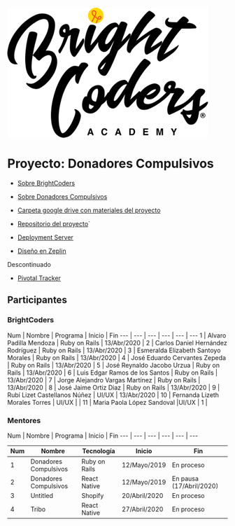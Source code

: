 ![BrightCoders Logo](../../imgs/logo-bc.png)


# Proyecto: Donadores Compulsivos

- [Sobre BrightCoders](https://github.com/magma-labs/BrightCoders/blob/master/nosotros.md)
- [Sobre Donadores Compulsivos](https://drive.google.com/open?id=1GmVehADsRfU2Pz9LVuFluN-m1xYc2iiiLuAQxKM_P3c)
- [Carpeta google drive con materiales del proyecto](https://drive.google.com/open?id=1GmVehADsRfU2Pz9LVuFluN-m1xYc2iiiLuAQxKM_P3c)

- [Repositorio del proyecto](https://github.com/magma-labs/donadores-compulsivos-v2)`
- [Deployment Server](https://donadores-compulsivos-v2.herokuapp.com/)
- [Diseño en Zeplin](https://app.zeplin.io/project/5d8a7a3436c1610281a3ccd3/dashboard)

Descontinuado
- [Pivotal Tracker](https://www.pivotaltracker.com/n/projects/2438849)



## Participantes

### BrightCoders

Num | Nombre | Programa | Inicio | Fin
--- | --- | --- | --- | --- | --- 
1 | Alvaro Padilla Mendoza | Ruby on Rails | 13/Abr/2020 | 
2 | Carlos Daniel Hernández Rodríguez | Ruby on Rails | 13/Abr/2020 | 
3 | Esmeralda Elizabeth Santoyo Morales | Ruby on Rails | 13/Abr/2020 | 
4 | José Eduardo Cervantes Zepeda | Ruby on Rails | 13/Abr/2020 | 
5 | José Reynaldo Jacobo Urzua | Ruby on Rails | 13/Abr/2020 | 
6 | Luis Edgar Ramos de los Santos | Ruby on Rails | 13/Abr/2020 | 
7 | Jorge Alejandro Vargas Martínez  | Ruby on Rails | 13/Abr/2020 | 
8 | José Jaime Ortiz Diaz | Ruby on Rails | 13/Abr/2020 | 
9 | Rubí Lizet Castellanos Núñez | UI/UX | 13/Abr/2020 | 
10 | Fernanda Lizeth Morales Torres | UI/UX |  | 
11 | Maria Paola López Sandoval |UI/UX | 1 | 

### Mentores

Num | Nombre | Programa | Inicio | Fin
--- | --- | --- | --- | --- | --- 



Num | Nombre | Tecnología | Inicio| Fin
----- | ---- | ---- | ---- | ----
1 | Donadores Compulsivos | Ruby on Rails | 12/Mayo/2019 | En proceso  
2 | Donadores Compulsivos | React Native | 12/Mayo/2019 | En pausa (17/Abril/2020) 
3 | Untitled |Shopify | 20/Abril/2020 | En proceso | 
4 | Tribo | React Native | 27/Abril/2020 | En proceso | 
